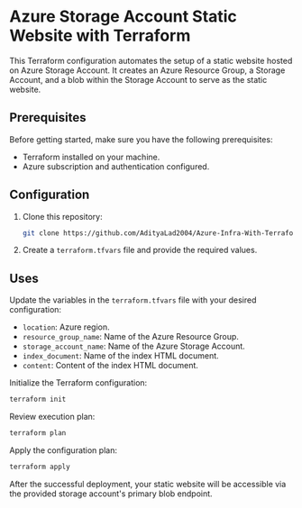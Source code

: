# Azure Storage Account Static Website with Terraform

This Terraform configuration automates the setup of a static website hosted on Azure Storage Account. It creates an Azure Resource Group, a Storage Account, and a blob within the Storage Account to serve as the static website.


## Prerequisites

Before getting started, make sure you have the following prerequisites:

- Terraform installed on your machine.
- Azure subscription and authentication configured.

## Configuration

1. Clone this repository:

    ```bash
    git clone https://github.com/AdityaLad2004/Azure-Infra-With-Terraform.git
    ```

2. Create a `terraform.tfvars` file and provide the required values.

## Uses

Update the variables in the `terraform.tfvars` file with your desired configuration:

- `location`: Azure region.
- `resource_group_name`: Name of the Azure Resource Group.
- `storage_account_name`: Name of the Azure Storage Account.
- `index_document`: Name of the index HTML document.
- `content`: Content of the index HTML document.

 Initialize the Terraform configuration:

```bash
terraform init
```

Review execution plan:

```bash
terraform plan
```

Apply the configuration plan:

```bash
terraform apply
```


After the successful deployment, your static website will be accessible via the provided storage account's primary blob endpoint.

